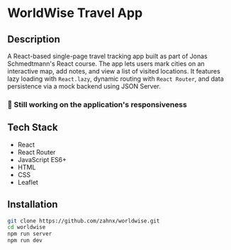 # WorldWise Travel App

## Description
A React-based single-page travel tracking app built as part of Jonas Schmedtmann's React course. The app lets users mark cities on an interactive map, add notes, and view a list of visited locations. It features lazy loading with `React.lazy`, dynamic routing with `React Router`, and data persistence via a mock backend using JSON Server.

### 🚧 Still working on the application's responsiveness

## Tech Stack
- React
- React Router
- JavaScript ES6+
- HTML
- CSS
- Leaflet

## Installation

```bash
git clone https://github.com/zahnx/worldwise.git
cd worldwise
npm run server
npm run dev
